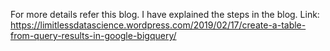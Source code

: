 For more details refer this blog. I have explained the steps in the blog. Link: https://limitlessdatascience.wordpress.com/2019/02/17/create-a-table-from-query-results-in-google-bigquery/
